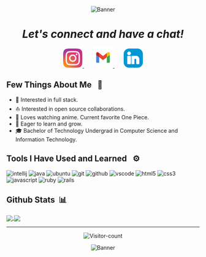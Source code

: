 <p align="center">
  <img src="https://capsule-render.vercel.app/api?type=waving&height=150&text=Hey%20Coders!🦩&fontAlign=50&fontAlignY=40&color=gradient" alt="Banner"/>
</p>

<i margin-top="0"><h1 align="center">Let's connect and have a chat!</h1></i>

<p align="center">
  <a href="https://www.instagram.com/ashishudbhav/">
    <img height="50" src="./images/instagram-2-1-logo-svgrepo-com.png"/>
  </a>&nbsp;&nbsp;&nbsp;&nbsp;&nbsp;
  <a href="https://www.instagram.com/ashishudbhav/">
    <img height="52" src="./images/gmail-svgrepo-com.png"/>
  </a>&nbsp;&nbsp;&nbsp;&nbsp;&nbsp;
  <a href="https://www.linkedin.com/in/udbhav-ashish-arya-320773265/">
    <img height="50" src="./images/linkedin-linked-in-svgrepo-com.png"/>
  </a>
</p>

<h2> Few Things About Me &nbsp; 🌱</h2>

* 🧐 Interested in full stack.
* ⛵ Interested in open source collaborations.
* 🍿 Loves watching anime. Current favorite One Piece.
* 🚀 Eager to learn and grow.
* 🎓 Bachelor of Technology Undergrad in Computer Science and Information Technology.

<h2>Tools I Have Used and Learned &nbsp; ⚙️</h2>
<p align="left">
  <img src="https://cdn.jsdelivr.net/gh/devicons/devicon@latest/icons/intellij/intellij-original.svg" alt="intellij" width="48" height="48"/>
  <img src="https://cdn.jsdelivr.net/gh/devicons/devicon@latest/icons/java/java-original.svg" alt="java" width="48" height="48"/>
  <img src="https://cdn.jsdelivr.net/gh/devicons/devicon@latest/icons/ubuntu/ubuntu-original.svg"  alt="ubuntu" width="48" height="48"/>
  <img src="https://cdn.jsdelivr.net/gh/devicons/devicon@latest/icons/git/git-original.svg"  alt="git" width="48" height="48"/>
  <img src="https://skillicons.dev/icons?i=github" alt="github" width="48" height="48"/>
  <img src="https://cdn.jsdelivr.net/gh/devicons/devicon@latest/icons/vscode/vscode-original.svg" alt="vscode" width="48" height="48"/>
  <img src="https://cdn.jsdelivr.net/gh/devicons/devicon@latest/icons/html5/html5-original.svg" alt="html5" width="48" height="48"/>
  <img src="https://cdn.jsdelivr.net/gh/devicons/devicon@latest/icons/css3/css3-original.svg" alt="css3" width="48" height="48"/>
  <img src="https://cdn.jsdelivr.net/gh/devicons/devicon@latest/icons/javascript/javascript-original.svg" alt="javascript" width="48" height="48"/>
  <img src="https://cdn.jsdelivr.net/gh/devicons/devicon@latest/icons/ruby/ruby-original.svg" alt="ruby" width="48" height="48"/>
  <img src="https://cdn.jsdelivr.net/gh/devicons/devicon@latest/icons/rails/rails-plain.svg" alt="rails" width="48" height="48"/>
</p>

<h2>Github Stats &nbsp;📊</h2>

<p>
  <a href="#">
  <img height=180 align="center" src="https://github-readme-stats.vercel.app/api?username=udbhav227&show_icon=true&theme=transparent&rank_icon=github"/>
</a>
<a href="#">
  <img height=180 align="center" src="https://github-readme-stats.vercel.app/api/top-langs?username=udbhav227&layout=compact&langs_count=8&card_width=320&theme=transparent"/>
</a>
</p>
  
<hr>

<p  align="center">
  <img src="https://komarev.com/ghpvc/?username=Udbhav227&label=Visitors&color=blueviolet&style=for-the-badge" alt="Visitor-count" 
</p>
  
<p align="center">
  <img src="https://capsule-render.vercel.app/api?type=waving&height=180&text=⚡Stay%20Awesome⚡&color=gradient&section=footer" alt="Banner"/>
</p>
